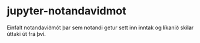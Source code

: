 # jupyter-notandavidmot
Einfalt notandaviðmót þar sem notandi getur sett inn inntak og líkanið skilar úttaki út frá því.
